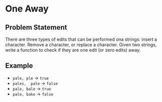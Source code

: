 # One Away

## Problem Statement

There are three types of edits that can be performed ona strings: insert a character. Remove a character, or replace a character. Given two strings, write a function to check if they are one edit (or zero edits) away.

## Example

* `pale, ple` -> `true`
* `pales,  pale` -> `false`
* `pale, bale` -> `true`
* `pale, bake` -> `false`

